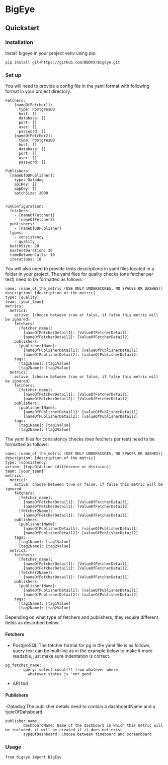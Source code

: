 # BigEye

## Quickstart

### Installation
Install bigeye in your project venv using pip:
```
pip install git+https://github.com/BBOXX/BigEye.git
```

### Set up
You will need to provide a config file in the yaml format with following format in your project directory.
```
Fetchers:
    [nameOfFetcher1]:
      type: PostgresDB
      host: []
      database: []
      port: []
      user: []
      password: []
    [nameOfFetcher2]:
      type: PostgresDB
      host: []
      database: []
      port: []
      user: []
      password: []

Publishers:
  [nameOfDDPublisher]:
    type: Datadog
    apiKey: []
    appKey: []
    batchSize: 2000


runConfiguration:
  fetchers: 
    - [nameOfFetcher1]
    - [nameOfFetcher2]
  publishers:
    - [nameOfDDPublisher]
  types: 
    - consistency
    - quality
  batchSize: 20
  maxTestDuration: 30
  timeBetweenCalls: 10
  iterations: 10
```

You will also need to provide tests descriptions in yaml files located in a folder in your project.
The yaml files for quality checks (one fetcher per test) need to be formatted as follows:
```
name: [name_of_the_metric (USE ONLY UNDERSCORES, NO SPACES OR DASHES)]
description: [description of the metric]
type: [quality]
team: [your_team]
metrics:
  metric1:
    active: [choose between true or false, if false this metric will be ignored]
    fetchers:
      [fetcher_name]:
        [nameOfFetcherDetail1]: [ValueOfFetcherDetail1]
        [nameOfFetcherDetail2]: [ValueOfFetcherDetail2]
    publishers:
      [publisher1Name]:
        [nameOfPublisherDetail1]: [valueOfPublisherDetail1]
        [nameOfPublisherDetail2]: [valueOfPublisherDetail2]
    tags:
      [tag1Name]: [tag1Value]
      [tag2Name]: [tag2Value]
  metric2:
    active: [choose between true or false, if false this metric will be ignored]
    fetchers:
      [fetcher_name]:
        [nameOfFetcherDetail1]: [ValueOfFetcherDetail1]
        [nameOfFetcherDetail2]: [ValueOfFetcherDetail2]
    publishers:
      [publisher1Name]:
        [nameOfPublisherDetail1]: [valueOfPublisherDetail1]
        [nameOfPublisherDetail2]: [valueOfPublisherDetail2]
    tags:
      [tag1Name]: [tag1Value]
      [tag2Name]: [tag2Value]
```

The yaml files for consistency checks (two fetchers per test) need to be formatted as follows:
```
name: [name_of_the_metric (USE ONLY UNDERSCORES, NO SPACES OR DASHES)]
description: [description of the metric]
type: [consistency]
action: [typeOfAction (difference or division)]
team: [your_team]
metrics:
  metric1:
    active: choose between true or false, if false this metric will be ignored
    fetchers:
      [fetcher_name]:
        [nameOfFetcherDetail1]: [ValueOfFetcherDetail1]
        [nameOfFetcherDetail2]: [ValueOfFetcherDetail2]
      [fetcher2Name]:
        [nameOfFetcherDetail1]: [ValueOfFetcherDetail1]
    publishers:
      [publisher1Name]:
        [nameOfPublisherDetail1]: [valueOfPublisherDetail1]
        [nameOfPublisherDetail2]: [valueOfPublisherDetail2]
    tags:
      [tag1Name]: [tag1Value]
      [tag2Name]: [tag2Value]
  metric2:
    fetchers:
      [fetcher_name]:
        [nameOfFetcherDetail1]: [ValueOfFetcherDetail1]
        [nameOfFetcherDetail2]: [ValueOfFetcherDetail2]
      [fetcher2Name]:
        [nameOfFetcherDetail1]: [ValueOfFetcherDetail1]
    publishers:
      [publisher1Name]:
        [nameOfPublisherDetail1]: [valueOfPublisherDetail1]
        [nameOfPublisherDetail2]: [valueOfPublisherDetail2]
    tags:
      [tag1Name]: [tag1Value]
      [tag2Name]: [tag2Value]
```


Depending on what type of fetchers and publishers, they require different fields as described below:

#### Fetchers
- PostgreSQL
The fetcher format for pg in the yaml file is as follows, query text can be multiline as in the example below to make it more readable, just make sure indentation is correct.
```
pg_fetcher_name:
        query: select count(*) from whatever where
          whatever.status is 'not good'
```
- API
tbd
#### Publishers
-Datadog
The publisher details need to contain a dashboardName and a typeOfDahsboard.
```
publisher_name:
        dashboardName: Name of the dashboard in which this metric will be included, it will be created if it does not exist
        typeOfDashboard: Choose between timeboard and screenboard
```

### Usage

```
from bigeye import BigEye

